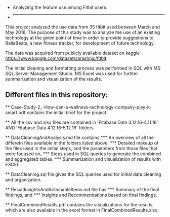 * Analyzing the feature use among Fitbit users:
* ---------------------------------------------

This project analyzed the use data from 35 fitbit used between March and May 2016. 
The purpose of this study was to analyze the use of an existing technology at the given point of time 
in order to provide suggestions to BellaBeats, a new fitness tracker, for development of future technology.

The data was acquired from publicly available dataset on kaggle https://www.kaggle.com/datasets/arashnic/fitbit.

The initial cleaning and formatting process was performed in SQL with MS SQL Server Management Studio.
MS Excel was used for furhter summarization and visualization of the results.

Different files in this repository:
------------------------------------
** Case-Study-2_-How-can-a-wellness-technology-company-play-it-smart.pdf contains the initial brief for the project.

** All the csv and xlsx files are contained in 'Fitabase Data 3.12.16-4.11.16' AND 'Fitabase Data 4.12.16-5.12.16' folders.

** DataCleaningAndAnalysis.md file contains
	*** An overview of all the differetn files available in the folders listed above, 
	*** Detailed makeup of the files used in the initial steps, and the parameters from those files
	    that were focused on, 
	*** Steps used in SQL queries to generate the combined and aggregated tables, 
	*** Summarization and visualization of results with EXCEL .

** DataCleaning.sql file gives the SQL queries used for initial data cleaning and organization.

** ResultInsightsAndActionableItems.md file has
	*** Summary of the final findings, and
	*** Insights and Recommendations based on final findings.

** FinalCombinedResults.pdf contains the visualizations for the results, which are also available in the excel format
in FinalCombinedResults.xlsx.

